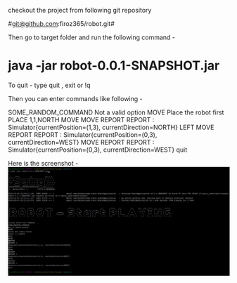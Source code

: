 checkout the project from following git repository

#git@github.com:firoz365/robot.git#

Then go to target folder and run the following command -
#    java -jar robot-0.0.1-SNAPSHOT.jar #

To quit  - type quit , exit or !q

Then you can enter commands like following  -

SOME_RANDOM_COMMAND
Not a valid option
MOVE
Place the robot first
PLACE 1,1,NORTH
MOVE
MOVE
REPORT
REPORT :
Simulator{currentPosition=(1,3), currentDirection=NORTH}
LEFT
MOVE
REPORT
REPORT :
Simulator{currentPosition=(0,3), currentDirection=WEST}
MOVE
REPORT
REPORT :
Simulator{currentPosition=(0,3), currentDirection=WEST}
quit

Here is the screenshot -
![Alt text](./Capture.JPG)